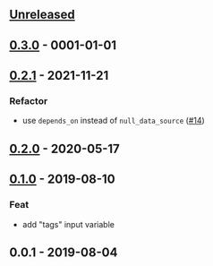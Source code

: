 <a name="unreleased"></a>
## [Unreleased]


<a name="0.3.0"></a>
## [0.3.0] - 0001-01-01

<a name="0.2.1"></a>
## [0.2.1] - 2021-11-21
### Refactor
- use `depends_on` instead of `null_data_source` ([#14](https://github.com/nozaq/terraform-aws-secure-baseline/issues/14))


<a name="0.2.0"></a>
## [0.2.0] - 2020-05-17

<a name="0.1.0"></a>
## [0.1.0] - 2019-08-10
### Feat
- add "tags" input variable


<a name="0.0.1"></a>
## 0.0.1 - 2019-08-04

[Unreleased]: https://github.com/nozaq/terraform-aws-secure-baseline/compare/0.3.0...HEAD
[0.3.0]: https://github.com/nozaq/terraform-aws-secure-baseline/compare/0.2.1...0.3.0
[0.2.1]: https://github.com/nozaq/terraform-aws-secure-baseline/compare/0.2.0...0.2.1
[0.2.0]: https://github.com/nozaq/terraform-aws-secure-baseline/compare/0.1.0...0.2.0
[0.1.0]: https://github.com/nozaq/terraform-aws-secure-baseline/compare/0.0.1...0.1.0
